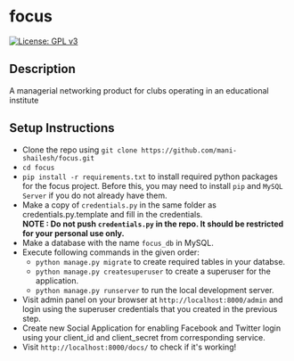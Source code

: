 # focus 
[![License: GPL v3](https://img.shields.io/badge/License-GPL%20v3-blue.svg)](http://www.gnu.org/licenses/gpl-3.0)

## Description
A managerial networking product for clubs operating in an educational institute

## Setup Instructions

* Clone the repo using ```git clone https://github.com/mani-shailesh/focus.git```
* ```cd focus```
* ```pip install -r requirements.txt``` to install required python packages for the focus project. Before this, you may need to install ```pip``` and ```MySQL Server``` if you do not already have them. 
* Make a copy of ```credentials.py``` in the same folder as credentials.py.template and fill in the credentials. <br />
**NOTE : Do not push ```credentials.py``` in the repo. It should be restricted for your personal use only.**
* Make a database with the name ```focus_db``` in MySQL.
* Execute following commands in the given order:
    * ```python manage.py migrate``` to create required tables in your databse.
    * ```python manage.py createsuperuser``` to create a superuser for the application.
    * ```python manage.py runserver``` to run the local development server.
* Visit admin panel on your browser at ```http://localhost:8000/admin``` and login using the superuser credentials that you created in the previous step.
* Create new Social Application for enabling Facebook and Twitter login using
  your client_id and client_secret from corresponding service.
* Visit ```http://localhost:8000/docs/``` to check if it's working!
